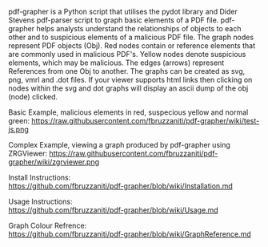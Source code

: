 pdf-grapher is a Python script that utilises the pydot library and Dider Stevens pdf-parser script to graph basic elements of a PDF file. pdf-grapher helps analysts understand the relationships of objects to each other and to suspicious elements of a malicious PDF file. The graph nodes represent PDF objects (Obj). Red nodes contain or reference elements that are commonly used in malicious PDF's. Yellow nodes denote suspicious elements, which may be malicious. The edges (arrows) represent References from one Obj to another. The graphs can be created as svg, png, vmrl and .dot files. If your viewer supports html links then clicking on nodes within the svg and dot graphs will display an ascii dump of the obj (node) clicked.

Basic Example, malicious elements in red, suspecious yellow and normal green:
https://raw.githubusercontent.com/fbruzzaniti/pdf-grapher/wiki/test-js.png

Complex Example, viewing a graph produced by pdf-grapher using ZRGViewer:
https://raw.githubusercontent.com/fbruzzaniti/pdf-grapher/wiki/zgrviewer.png

Install Instructions:               
https://github.com/fbruzzaniti/pdf-grapher/blob/wiki/Installation.md

Usage Instructions:             
https://github.com/fbruzzaniti/pdf-grapher/blob/wiki/Usage.md

Graph Colour Refrence:             
https://github.com/fbruzzaniti/pdf-grapher/blob/wiki/GraphReference.md

